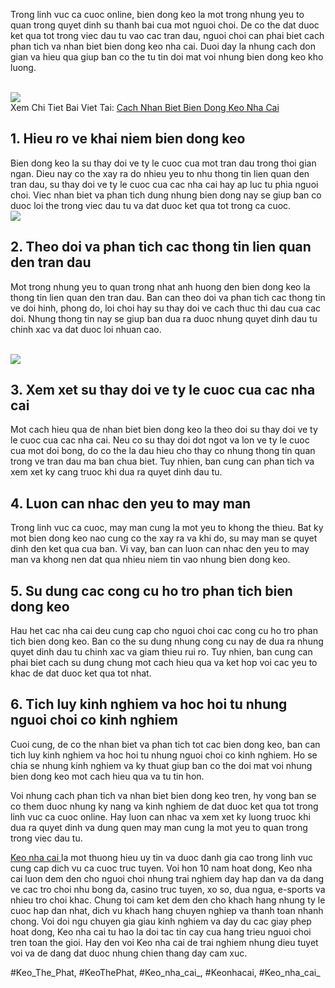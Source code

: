 <p>Trong linh vuc ca cuoc online, bien dong keo la mot trong nhung yeu to quan trong quyet dinh su thanh bai cua mot nguoi choi. De co the dat duoc ket qua tot trong viec dau tu vao cac tran dau, nguoi choi can phai biet cach phan tich va nhan biet bien dong keo nha cai. Duoi day la nhung cach don gian va hieu qua giup ban co the tu tin doi mat voi nhung bien dong keo kho luong.</p><br><img src="https://keonhacai.deal/wp-content/uploads/2025/02/cach-nhan-biet-bien-dong-keo-nha-cai.webp"></br>
Xem Chi Tiet Bai Viet Tai: <a href="https://keonhacai.deal/cach-nhan-biet-bien-dong-keo-nha-cai/">Cach Nhan Biet Bien Dong Keo Nha Cai</a><h2>1. Hieu ro ve khai niem bien dong keo</h2><p>Bien dong keo la su thay doi ve ty le cuoc cua mot tran dau trong thoi gian ngan. Dieu nay co the xay ra do nhieu yeu to nhu thong tin lien quan den tran dau, su thay doi ve ty le cuoc cua cac nha cai hay ap luc tu phia nguoi choi. Viec nhan biet va phan tich dung nhung bien dong nay se giup ban co duoc loi the trong viec dau tu va dat duoc ket qua tot trong ca cuoc.<br><img src="https://keonhacai.deal/wp-content/uploads/2025/02/cach-nhan-biet-bien-dong-keo-nha-cai-1.webp"></br><h2>2. Theo doi va phan tich cac thong tin lien quan den tran dau</h2><p>Mot trong nhung yeu to quan trong nhat anh huong den bien dong keo la thong tin lien quan den tran dau. Ban can theo doi va phan tich cac thong tin ve doi hinh, phong do, loi choi hay su thay doi ve cach thuc thi dau cua cac doi. Nhung thong tin nay se giup ban dua ra duoc nhung quyet dinh dau tu chinh xac va dat duoc loi nhuan cao.</p><br><img src="https://keonhacai.deal/wp-content/uploads/2025/02/cach-nhan-biet-bien-dong-keo-nha-cai-2.webp"></br><h2>3. Xem xet su thay doi ve ty le cuoc cua cac nha cai</h2><p>Mot cach hieu qua de nhan biet bien dong keo la theo doi su thay doi ve ty le cuoc cua cac nha cai. Neu co su thay doi dot ngot va lon ve ty le cuoc cua mot doi bong, do co the la dau hieu cho thay co nhung thong tin quan trong ve tran dau ma ban chua biet. Tuy nhien, ban cung can phan tich va xem xet ky cang truoc khi dua ra quyet dinh dau tu.<h2>4. Luon can nhac den yeu to may man</h2><p>Trong linh vuc ca cuoc, may man cung la mot yeu to khong the thieu. Bat ky mot bien dong keo nao cung co the xay ra va khi do, su may man se quyet dinh den ket qua cua ban. Vi vay, ban can luon can nhac den yeu to may man va khong nen dat qua nhieu niem tin vao nhung bien dong keo.</p><h2>5. Su dung cac cong cu ho tro phan tich bien dong keo</h2><p>Hau het cac nha cai deu cung cap cho nguoi choi cac cong cu ho tro phan tich bien dong keo. Ban co the su dung nhung cong cu nay de dua ra nhung quyet dinh dau tu chinh xac va giam thieu rui ro. Tuy nhien, ban cung can phai biet cach su dung chung mot cach hieu qua va ket hop voi cac yeu to khac de dat duoc ket qua tot nhat.<h2>6. Tich luy kinh nghiem va hoc hoi tu nhung nguoi choi co kinh nghiem</h2><p>Cuoi cung, de co the nhan biet va phan tich tot cac bien dong keo, ban can tich luy kinh nghiem va hoc hoi tu nhung nguoi choi co kinh nghiem. Ho se chia se nhung kinh nghiem va ky thuat giup ban co the doi mat voi nhung bien dong keo mot cach hieu qua va tu tin hon.</p><p>Voi nhung cach phan tich va nhan biet bien dong keo tren, hy vong ban se co them duoc nhung ky nang va kinh nghiem de dat duoc ket qua tot trong linh vuc ca cuoc online. Hay luon can nhac va xem xet ky luong truoc khi dua ra quyet dinh va dung quen may man cung la mot yeu to quan trong trong viec dau tu.</p><p><a href="https://keonhacai.deal/">Keo nha cai </a>la mot thuong hieu uy tin va duoc danh gia cao trong linh vuc cung cap dich vu ca cuoc truc tuyen. Voi hon 10 nam hoat dong, Keo nha cai luon dem den cho nguoi choi nhung trai nghiem day hap dan va da dang ve cac tro choi nhu bong da, casino truc tuyen, xo so, dua ngua, e-sports va nhieu tro choi khac. Chung toi cam ket dem den cho khach hang nhung ty le cuoc hap dan nhat, dich vu khach hang chuyen nghiep va thanh toan nhanh chong. Voi doi ngu chuyen gia giau kinh nghiem va day du cac giay phep hoat dong, Keo nha cai tu hao la doi tac tin cay cua hang trieu nguoi choi tren toan the gioi. Hay den voi Keo nha cai de trai nghiem nhung dieu tuyet voi va de dang dat duoc nhung chien thang day cam xuc.</p>
#Keo_The_Phat, #KeoThePhat, #Keo_nha_cai_, #Keonhacai, #Keo_nha_cai_
